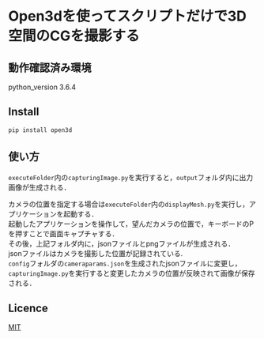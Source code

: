 Open3dを使ってスクリプトだけで3D空間のCGを撮影する
==== 

## 動作確認済み環境
python_version 3.6.4

## Install
```bash
pip install open3d
```

## 使い方
 ```executeFolder```内の```capturingImage.py```を実行すると，```output```フォルダ内に出力画像が生成される．  
   
 カメラの位置を指定する場合は```executeFolder```内の```displayMesh.py```を実行し，アプリケーションを起動する．  
 起動したアプリケーションを操作して，望んだカメラの位置で，キーボードのPを押すことで画面キャプチャする．  
 その後，上記フォルダ内に，jsonファイルとpngファイルが生成される．  
 jsonファイルはカメラを撮影した位置が記録されている.  
 ```config```フォルダの```cameraparams.json```を生成されたjsonファイルに変更し，```capturingImage.py```を実行すると変更したカメラの位置が反映されて画像が保存される．

## Licence

[MIT](https://github.com/tcnksm/tool/blob/master/LICENCE)

